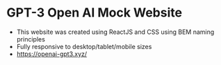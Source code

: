 # GPT-3 Open AI Mock Website

- This website was created using ReactJS and CSS using BEM naming principles
- Fully responsive to desktop/tablet/mobile sizes
- https://openai-gpt3.xyz/
